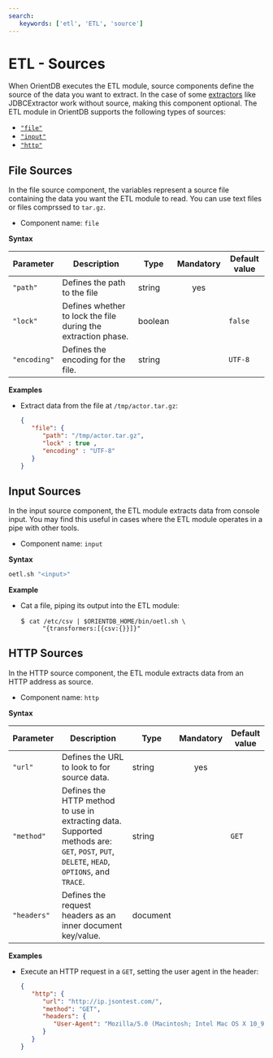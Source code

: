 ```yaml
---
search:
   keywords: ['etl', 'ETL', 'source']
---
```


<!-- proofread 2015-12-11 SAM -->
# ETL - Sources

When OrientDB executes the ETL module, source components define the source of the data you want to extract.  In the case of some [extractors](Extractor.md) like JDBCExtractor work without source, making this component optional.  The ETL module in OrientDB supports the following types of sources:

- [`"file"`](#file-sources)
- [`"input"`](#input-sources)
- [`"http"`](#http-sources)


## File Sources

In the file source component, the variables represent a source file containing the data you want the ETL module to read.  You can use text files or files comprssed to `tar.gz`.

- Component name: `file`

**Syntax**

| Parameter | Description | Type | Mandatory | Default value |
|-----------|-------------|------|:---------:|-----------|
| `"path"` | Defines the path to the file | string | yes | |
| `"lock"` | Defines whether to lock the file during the extraction phase. | boolean | | `false` |
| `"encoding"` | Defines the encoding for the file. | string | | `UTF-8` |

**Examples**

- Extract data from the file at `/tmp/actor.tar.gz`:

  ```json
  { 
     "file": { 
	    "path": "/tmp/actor.tar.gz", 
		"lock" : true , 
		"encoding" : "UTF-8" 
     }
  }
  ```

## Input Sources

In the input source component, the ETL module extracts data from console input.  You may find this useful in cases where the ETL module operates in a pipe with other tools.

- Component name: `input`

**Syntax**
```sh
oetl.sh "<input>"
```
**Example**

- Cat a file, piping its output into the ETL module:

  <pre>
  $ <code class="lang-sh userinput">cat /etc/csv | $ORIENTDB_HOME/bin/oetl.sh \
        "{transformers:[{csv:{}}]}"</code>
  </pre>


## HTTP Sources

In the HTTP source component, the ETL module extracts data from an HTTP address as source.

- Component name: `http`

**Syntax**

| Parameter | Description | Type | Mandatory | Default value |
|-------|-------|------|:--------:|-----------|
| `"url"` | Defines the URL to look to for source data. | string | yes | |
| `"method"` | Defines the HTTP method to use in extracting data.  Supported methods are: `GET`, `POST`, `PUT`, `DELETE`, `HEAD`, `OPTIONS`, and `TRACE`. | string | | `GET` |
| `"headers"` | Defines the request headers as an inner document key/value. | document | | |

**Examples**

- Execute an HTTP request in a `GET`, setting the user agent in the header:

  ```json
  { 
     "http": {
        "url": "http://ip.jsontest.com/",
        "method": "GET",
        "headers": {
           "User-Agent": "Mozilla/5.0 (Macintosh; Intel Mac OS X 10_9_4) AppleWebKit/537.36 (KHTML, like Gecko) Chrome/36.0.1985.125 Safari/537.36"
        }
     }
  }
  ```
